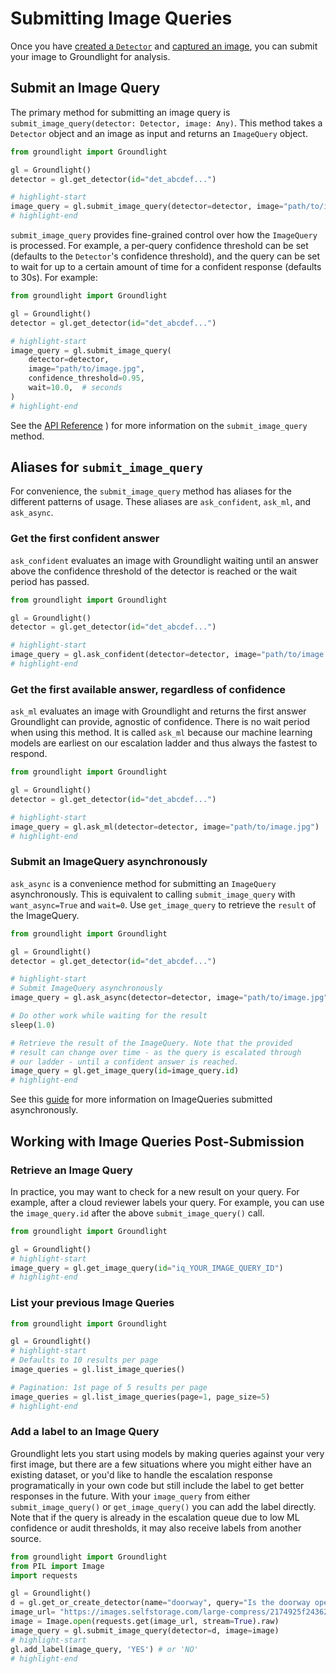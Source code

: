 # Submitting Image Queries
Once you have [created a `Detector`](./3-working-with-detectors.md) and [captured an image](./2-grabbing-images.md), you can submit your image to Groundlight for analysis.

## Submit an Image Query
The primary method for submitting an image query is `submit_image_query(detector: Detector, image: Any)`. This method takes a `Detector` object and an image as input and returns an `ImageQuery` object.
```python notest
from groundlight import Groundlight

gl = Groundlight()
detector = gl.get_detector(id="det_abcdef...")

# highlight-start
image_query = gl.submit_image_query(detector=detector, image="path/to/image.jpg")
# highlight-end
```

`submit_image_query` provides fine-grained control over how the `ImageQuery` is processed. For example, a per-query confidence threshold can be set (defaults to the `Detector`'s confidence threshold), and the query can be set to wait for up to a certain amount of time for a confident response (defaults to 30s). For example:
```python notest
from groundlight import Groundlight

gl = Groundlight()
detector = gl.get_detector(id="det_abcdef...")

# highlight-start
image_query = gl.submit_image_query(
    detector=detector,
    image="path/to/image.jpg",
    confidence_threshold=0.95,
    wait=10.0,  # seconds
)
# highlight-end
```

See the [API Reference](../api-reference/api-reference.md)
) for more information on the `submit_image_query` method.

## Aliases for `submit_image_query`
For convenience, the `submit_image_query` method has aliases for the different patterns of usage. These aliases are `ask_confident`, `ask_ml`, and `ask_async`.

### Get the first confident answer
`ask_confident` evaluates an image with Groundlight waiting until an answer above the confidence threshold
        of the detector is reached or the wait period has passed.
```python notest
from groundlight import Groundlight

gl = Groundlight()
detector = gl.get_detector(id="det_abcdef...")

# highlight-start
image_query = gl.ask_confident(detector=detector, image="path/to/image.jpg")
# highlight-end
```

### Get the first available answer, regardless of confidence
`ask_ml` evaluates an image with Groundlight and returns the first answer Groundlight can provide, agnostic of confidence. There is no wait period when using this method. It is called `ask_ml` because our machine learning models are earliest on our escalation ladder and thus always the fastest to respond.
```python notest
from groundlight import Groundlight

gl = Groundlight()
detector = gl.get_detector(id="det_abcdef...")

# highlight-start
image_query = gl.ask_ml(detector=detector, image="path/to/image.jpg")
# highlight-end
```

### Submit an ImageQuery asynchronously
`ask_async` is a convenience method for submitting an `ImageQuery` asynchronously. This is equivalent to calling `submit_image_query` with `want_async=True` and `wait=0`. Use `get_image_query` to retrieve the `result` of the ImageQuery.

```python notest
from groundlight import Groundlight

gl = Groundlight()
detector = gl.get_detector(id="det_abcdef...")

# highlight-start
# Submit ImageQuery asynchronously
image_query = gl.ask_async(detector=detector, image="path/to/image.jpg")

# Do other work while waiting for the result
sleep(1.0)

# Retrieve the result of the ImageQuery. Note that the provided
# result can change over time - as the query is escalated through
# our ladder - until a confident answer is reached.
image_query = gl.get_image_query(id=image_query.id)
# highlight-end
```

See this [guide](./7-async-queries.md) for more information on ImageQueries submitted asynchronously.

## Working with Image Queries Post-Submission

### Retrieve an Image Query

In practice, you may want to check for a new result on your query. For example, after a cloud reviewer labels your query. For example, you can use the `image_query.id` after the above `submit_image_query()` call.

<!-- Don't test because the ID can't be faked -->

```python notest
from groundlight import Groundlight

gl = Groundlight()
# highlight-start
image_query = gl.get_image_query(id="iq_YOUR_IMAGE_QUERY_ID")
# highlight-end
```

### List your previous Image Queries

```python
from groundlight import Groundlight

gl = Groundlight()
# highlight-start
# Defaults to 10 results per page
image_queries = gl.list_image_queries()

# Pagination: 1st page of 5 results per page
image_queries = gl.list_image_queries(page=1, page_size=5)
# highlight-end
```

### Add a label to an Image Query

Groundlight lets you start using models by making queries against your very first image, but there are a few situations where you might either have an existing dataset, or you'd like to handle the escalation response programatically in your own code but still include the label to get better responses in the future. With your `image_query` from either `submit_image_query()` or `get_image_query()` you can add the label directly. Note that if the query is already in the escalation queue due to low ML confidence or audit thresholds, it may also receive labels from another source.

```python
from groundlight import Groundlight
from PIL import Image
import requests

gl = Groundlight()
d = gl.get_or_create_detector(name="doorway", query="Is the doorway open?")
image_url= "https://images.selfstorage.com/large-compress/2174925f24362c479b2.jpg"
image = Image.open(requests.get(image_url, stream=True).raw)
image_query = gl.submit_image_query(detector=d, image=image)
# highlight-start
gl.add_label(image_query, 'YES') # or 'NO'
# highlight-end
```
